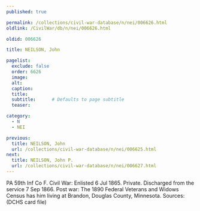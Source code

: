 ```yaml
---
published: true

permalink: /collections/civil-war-database/n/nei/006626.html
oldlink: /CivilWar/db/n/nei/006626.html

oldid: 006626

title: NEILSON, John

pagelist:
  exclude: false
  order: 6626
  image: 
  alt:
  caption:
  title:
  subtitle:      # Defaults to page subtitle
  teaser:

category: 
  - N 
  - NEI

previous:
  title: NEILSON, John
  url: /collections/civil-war-database/n/nei/006625.html  
next:
  title: NEILSON, John P.
  url: /collections/civil-war-database/n/nei/006627.html   
---
```

PA 59th Inf Co F. Civil War: Enlisted 6 Jul 1865. Private. Discharged from the service 7 Sep 1866. Post war: The 1890 Federal Veterans and Widows Census has him living at Brandon, Douglas County, Minnesota. Sources: (DCHS card file)